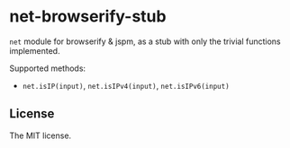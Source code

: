 net-browserify-stub
===================

`net` module for browserify & jspm, as a stub with only the trivial functions implemented.

Supported methods:
* `net.isIP(input)`, `net.isIPv4(input)`, `net.isIPv6(input)`

License
-------

The MIT license.
